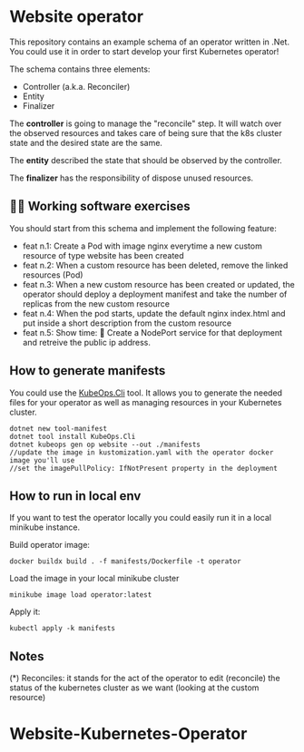 # Website operator

This repository contains an example schema of an operator written in .Net. You could use it in order to start develop your first Kubernetes operator!

The schema contains three elements:
- Controller (a.k.a. Reconciler)
- Entity
- Finalizer

The **controller** is going to manage the "reconcile" step. It will watch over the observed resources and takes care of being sure that the k8s cluster state and the desired state are the same. 

The **entity** described the state that should be observed by the controller.

The **finalizer** has the responsibility of dispose unused resources. 

## 💪🏻 Working software exercises
You should start from this schema and implement the following feature:

- feat n.1: Create a Pod with image nginx everytime a new custom resource of type website has been created
- feat n.2: When a custom resource has been deleted, remove the linked resources (Pod)
- feat n.3: When a new custom resource has been created or updated, the operator should deploy a deployment manifest and take the number of replicas from the new custom resource
- feat n.4: When the pod starts, update the default nginx index.html and put inside a short description from the custom resource
- feat n.5: Show time: 🎉 Create a NodePort service for that deployment and retreive the public ip address.

## How to generate manifests

You could use the [KubeOps.Cli](https://buehler.github.io/dotnet-operator-sdk/src/KubeOps.Cli/README.html) tool. It allows you to generate the needed files for your operator as well as managing resources in your Kubernetes cluster.

    dotnet new tool-manifest
    dotnet tool install KubeOps.Cli
    dotnet kubeops gen op website --out ./manifests
    //update the image in kustomization.yaml with the operator docker image you'll use
    //set the imagePullPolicy: IfNotPresent property in the deployment

## How to run in local env
If you want to test the operator locally you could easily run it in a local minikube instance.

Build operator image:

    docker buildx build . -f manifests/Dockerfile -t operator

Load the image in your local minikube cluster

    minikube image load operator:latest

Apply it:

    kubectl apply -k manifests

## Notes

(*) Reconciles: it stands for the act of the operator to edit
(reconcile) the status of the kubernetes cluster as we want (looking at the custom resource)
# Website-Kubernetes-Operator
